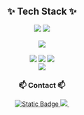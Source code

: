 
<!--
**dytakk/dytakk** is a ✨ _special_ ✨ repository because its `README.md` (this file) appears on your GitHub profile.

Here are some ideas to get you started:

- 🔭 I’m currently working on ...
- 🌱 I’m currently learning ...
- 👯 I’m looking to collaborate on ...
- 🤔 I’m looking for help with ...
- 💬 Ask me about ...
- 📫 How to reach me: ...
- 😄 Pronouns: ...
- ⚡ Fun fact: ...
-->
<h2 align="center">✨ Tech Stack ✨</h3>
<div align="center">
<img src="https://img.shields.io/badge/java-%23ED8B00.svg?style=for-the-badge&logo=openjdk&logoColor=white"> 
<img src="https://img.shields.io/badge/typescript-%23007ACC.svg?style=for-the-badge&logo=typescript&logoColor=white">
</div>

<br>
<div align="center">
<img src="https://img.shields.io/badge/spring-%236DB33F.svg?style=for-the-badge&logo=spring&logoColor=white">
</div>
<br>

<div align="center">
<img src="https://img.shields.io/badge/MariaDB-003545?style=for-the-badge&logo=mariadb&logoColor=white">
<img src="https://img.shields.io/badge/Oracle-F80000?style=for-the-badge&logo=oracle&logoColor=white">
<img src="https://img.shields.io/badge/redis-%23DD0031.svg?style=for-the-badge&logo=redis&logoColor=white">
</div>

<div align="center">
<img src="https://img.shields.io/badge/docker-%230db7ed.svg?style=for-the-badge&logo=docker&logoColor=white">
</div>

<h3 align="center">📫 Contact 📫</h3>
<div align="center">
  <a href="http://andagain.tistory.com">
<img alt="Static Badge" src="https://img.shields.io/badge/tistory-%23f25b36?style=for-the-badge&logoSize=auto">


  </a>
  <a href="mailto:telecaster0@naver.com">
    <img
      src="https://img.shields.io/badge/telecaster0@naver.com-D14836?style=for-the-badge&logo=gmail&logoColor=white"/>&nbsp
  </a>
</div>
